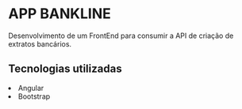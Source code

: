 # APP BANKLINE
Desenvolvimento de um FrontEnd para consumir a API de criação de extratos bancários.

<h2> Tecnologias utilizadas</h2>
<li>Angular</li>
<li>Bootstrap</li>

